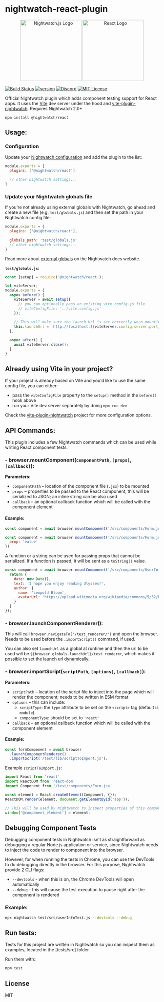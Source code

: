 # nightwatch-react-plugin
<p align=center>
  <img alt="Nightwatch.js Logo" src="https://raw.githubusercontent.com/nightwatchjs/nightwatch-plugin-react/main/.github/assets/nightwatch-logo.svg" width=200 />
  <img alt="React Logo" src="https://raw.githubusercontent.com/nightwatchjs/nightwatch-plugin-react/main/.github/assets/react-logo.png" width=200 />
</p>

[![Build Status][build-badge]][build]
[![version][version-badge]][package]
[![Discord][discord-badge]][discord]
[![MIT License][license-badge]][license]

Official Nightwatch plugin which adds component testing support for React apps. It uses the [Vite](https://vitejs.dev/) dev server under the hood and [vite-plugin-nightwatch](https://github.com/nightwatchjs/vite-plugin-nightwatch). Requires Nightwatch 2.0+

```
npm install @nightwatch/react
```

## Usage:

### Configuration
Update your [Nightwatch configuration](https://nightwatchjs.org/guide/configuration/overview.html) and add the plugin to the list:

```js
module.exports = {
  plugins: ['@nightwatch/react']
  
  // other nightwatch settings...
}
```

### Update your Nightwatch globals file

If you're not already using external globals with Nightwatch, go ahead and create a new file (e.g. `test/globals.js`) and then set the path in your Nightwatch config file:

```js
module.exports = {
  plugins: ['@nightwatch/react'],
  
  globals_path: 'test/globals.js'
  // other nightwatch settings...
}
```

Read more about [external globals](https://nightwatchjs.org/guide/using-nightwatch/external-globals.html) on the Nightwatch docs website.

**`test/globals.js`:**
```js
const {setup} = require('@nightwatch/react');

let viteServer;
module.exports = {
  async before() {
    viteServer = await setup({
      // you can optionally pass an existing vite.config.js file
      // viteConfigFile: '../vite.config.js'
    });
    
    // This will make sure the launch Url is set correctly when mounting the React component
    this.launchUrl = `http://localhost:${viteServer.config.server.port}`;
  },

  async after() {
    await viteServer.close();
  }
}
```

## Already using Vite in your project?

If your project is already based on Vite and you'd like to use the same config file, you can either:
- pass the `viteConfigFile` property to the `setup()` method in the `before()` hook above
- run your Vite dev server separately by doing `npm run dev`

Check the [vite-plugin-nightwatch](https://github.com/nightwatchjs/vite-plugin-nightwatch) project for more configuration options.

## API Commands:
This plugin includes a few Nightwatch commands which can be used while writing React component tests.

### - browser.mountComponent(`componentPath`, `[props]`, `[callback]`):
**Parameters:**
- `componentPath` – location of the component file (`.jsx`) to be mounted
- `props` – properties to be passed to the React component, this will be serialized to JSON; an inline string can be also used
- `callback` – an optional callback function which will be called with the component element

#### Example:
```js
const component = await browser.mountComponent('/src/components/Form.jsx')
```

```js
const component = await browser.mountComponent('/src/components/Form.jsx', {
  prop: 'value'
})
```

A function or a string can be used for passing props that cannot be serialized. If a function is passed, it will be sent as a `toString()` value.
```js
const component = await browser.mountComponent('/src/components/UserInfo.jsx', function () {
  return {
    date: new Date(),
    text: 'I hope you enjoy reading Ulysses!',
    author: {
      name: 'Leopold Bloom',
      avatarUrl: 'https://upload.wikimedia.org/wikipedia/commons/5/52/Poldy.png'
    }
  }
});
```

### - browser.launchComponentRenderer():
This will call `browser.navigateTo('/test_renderer/')` and open the browser. Needs to be used before the `.importScript()` command, if used.

You can also set `launchUrl` as a global at runtime and then the url to be used will be `${browser.globals.launchUrl}/test_renderer`, which makes it possible to set the launch url dynamically.

### - browser.importScript(`scriptPath`, `[options]`, `[callback]`):
**Parameters:**
- `scriptPath` – location of the script file to inject into the page which will render the component; needs to be written in ESM format
- `options` – this can include:
  - `scriptType`: the `type` attribute to be set on the `<script>` tag (default is `module`)
  - `componentType`: should be set to `'react'`
- `callback` – an optional callback function which will be called with the component element

#### Example:
```js
const formComponent = await browser
  .launchComponentRenderer()
  .importScript('/test/lib/scriptToImport.js');
```

Example `scriptToImport.js`:
```js
import React from 'react'
import ReactDOM from 'react-dom'
import Component from '/test/components/Form.jsx'

const element = React.createElement(Component, {});
ReactDOM.render(element, document.getElementById('app'));

// This will be used by Nightwatch to inspect properties of this component
window['@component_element'] = element;
```

## Debugging Component Tests
Debugging component tests in Nightwatch isn't as straightforward as debugging a regular Node.js application or service, since Nightwatch needs to inject the code to render to component into the browser.

However, for when running the tests in Chrome, you can use the DevTools to do debugging directly in the browser. For this purpose, Nightwatch provide 2 CLI flags:
- `--devtools` - when this is on, the Chrome DevTools will open automatically
- `--debug` - this will cause the test execution to pause right after the component is rendered

### Example:
```sh
npx nightwatch test/src/userInfoTest.js --devtools --debug
```

## Run tests:

Tests for this project are written in Nightwatch so you can inspect them as examples, located in the [tests/src] folder.

Run them with::
```sh
npm test 
```


## License
MIT

[build-badge]: https://github.com/nightwatchjs/nightwatch-plugin-react/actions/workflows/node.js.yml/badge.svg?branch=main
[build]: https://github.com/nightwatchjs/nightwatch-plugin-react/actions/workflows/node.js.yml
[version-badge]: https://img.shields.io/npm/v/@nightwatch/react.svg?style=flat-square
[package]: https://www.npmjs.com/package/@nightwatch/react
[license-badge]: https://img.shields.io/npm/l/@nightwatch/react.svg?style=flat-square
[license]: https://github.com/nightwatchjs/nightwatch-plugin-react/blob/main/LICENSE
[discord-badge]: https://img.shields.io/discord/618399631038218240.svg?color=7389D8&labelColor=6A7EC2&logo=discord&logoColor=ffffff&style=flat-square
[discord]: https://discord.gg/SN8Da2X
